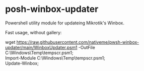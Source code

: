 # posh-winbox-updater
Powershell utility module for updateing Mikrotik's Winbox.


Fast usage, without gallery:

wget https://raw.githubusercontent.com/nativeme/pwsh-winbox-updater/main/WinboxUpdater.psm1 -OutFile C:\Windows\Temp\tempscr.psm1;  
Import-Module C:\Windows\Temp\tempscr.psm1;  
Update-Winbox;  
